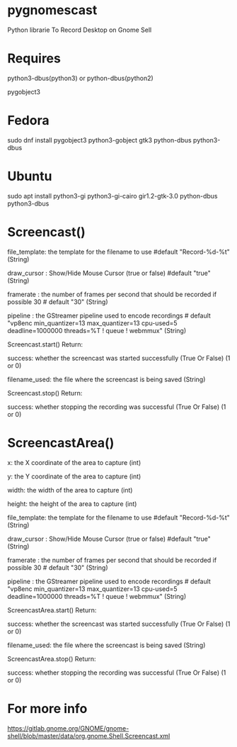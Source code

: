 # pygnomescast
Python librarie To Record Desktop on Gnome Sell

# Requires
python3-dbus(python3) or python-dbus(python2)

pygobject3


# Fedora

sudo dnf install pygobject3 python3-gobject gtk3 python-dbus python3-dbus

# Ubuntu
sudo apt install python3-gi python3-gi-cairo gir1.2-gtk-3.0 python-dbus python3-dbus


# Screencast()

file_template: the template for the filename to use  #default "Record-%d-%t" (String)

draw_cursor : Show/Hide Mouse Cursor (true or false) #default "true" (String)

framerate   : the number of frames per second that should be recorded if possible 30  # default "30" (String)

pipeline    : the GStreamer pipeline used to encode recordings   # default "vp8enc min_quantizer=13 max_quantizer=13 cpu-used=5 deadline=1000000 threads=%T ! queue ! webmmux" (String)

Screencast.start() Return:

success: whether the screencast was started successfully (True Or False) (1 or 0)

filename_used: the file where the screencast is being saved (String)

Screencast.stop() Return:

success: whether stopping the recording was successful (True Or False) (1 or 0)



# ScreencastArea()

x: the X coordinate of the area to capture (int)

y: the Y coordinate of the area to capture (int)

width: the width of the area to capture    (int)

height: the height of the area to capture  (int)

file_template: the template for the filename to use  #default "Record-%d-%t" (String)

draw_cursor : Show/Hide Mouse Cursor (true or false) #default "true" (String)

framerate   : the number of frames per second that should be recorded if possible 30 # default "30" (String)

pipeline    : the GStreamer pipeline used to encode recordings   # default "vp8enc min_quantizer=13 max_quantizer=13 cpu-used=5 deadline=1000000 threads=%T ! queue ! webmmux" (String)

ScreencastArea.start() Return:

success: whether the screencast was started successfully (True Or False) (1 or 0) 

filename_used: the file where the screencast is being saved (String)

ScreencastArea.stop() Return:

success: whether stopping the recording was successful (True Or False) (1 or 0)


# For more info

https://gitlab.gnome.org/GNOME/gnome-shell/blob/master/data/org.gnome.Shell.Screencast.xml
